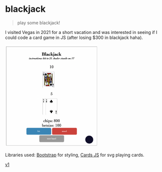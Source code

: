 # blackjack

> play some blackjack!

I visited Vegas in 2021 for a short vacation and was interested in seeing if I could code a card game in JS (after losing $300 in blackjack haha).

<a href='https://adnjoo.github.io/blackjack/blackjack-v2/index.html'><img src='./preview.png' width=300></a>

Libraries used: [Bootstrap](https://getbootstrap.com/) for styling, [Cards JS](https://github.com/richardschneider/cardsJS) for svg playing cards.

[v1](https://adnjoo.github.io/blackjack/blackjack-v1/index.html)
